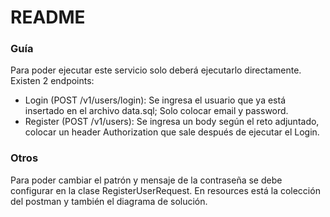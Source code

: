 # README

### Guía

Para poder ejecutar este servicio solo deberá ejecutarlo directamente.
Existen 2 endpoints:

* Login (POST /v1/users/login): Se ingresa el usuario que ya está insertado en el archivo data.sql; Solo colocar email y password.
* Register (POST /v1/users): Se ingresa un body según el reto adjuntado, colocar un header Authorization que sale después de ejecutar el Login.

### Otros

Para poder cambiar el patrón y mensaje de la contraseña se debe configurar en la clase RegisterUserRequest.
En resources está la colección del postman y también el diagrama de solución.